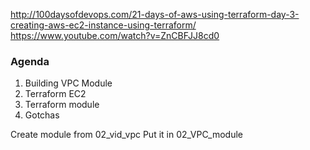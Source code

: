http://100daysofdevops.com/21-days-of-aws-using-terraform-day-3-creating-aws-ec2-instance-using-terraform/
https://www.youtube.com/watch?v=ZnCBFJJ8cd0

### Agenda
1. Building VPC Module
1. Terraform EC2
1. Terraform module
1. Gotchas

Create module from 02_vid_vpc
Put it in 02_VPC_module